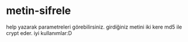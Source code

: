 # metin-sifrele
help yazarak parametreleri görebilirsiniz.
girdiğiniz metini iki kere md5 ile crypt eder.
iyi kullanımlar:D
